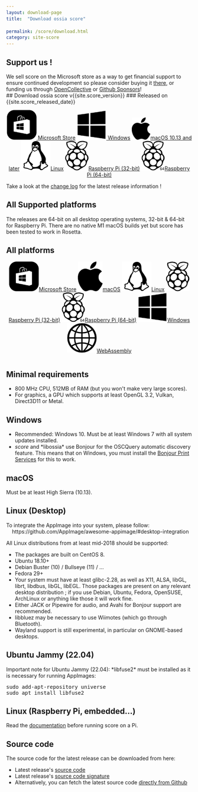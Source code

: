 ```yaml
---
layout: download-page
title:  "Download ossia score"

permalink: /score/download.html
category: site-score
---
```


<div class="support">
<h2> Support us !</h2>
We sell score on the Microsoft store as a way to get financial support to ensure continued development so please consider buying it <a href="https://apps.microsoft.com/store/detail/ossia-score/9NGT21X5XB19">there</a>, or funding us through <a href="https://opencollective.com/ossia">OpenCollective</a> or <a href="https://github.com/sponsors/jcelerier">Github Sponsors</a>!
</div>
## Download ossia score v{{site.score_version}}
### Released on {{site.score_released_date}}
<p class="download-page-layout" align="center">
<a id="winstore" href="https://apps.microsoft.com/store/detail/ossia-score/9NGT21X5XB19" target="_blank" class="page-button download-page"><img src="../assets/microsoft-store.svg" height="80px"/> Microsoft Store</a>
<a id="win" href="https://github.com/ossia/score/releases/download/v{{site.score_version}}/ossia.score-{{site.score_version}}-win64.exe" class="page-button download-page"><img src="../assets/windows_logo_2012-Black.svg" height="80px"/> Windows</a>
<a id="osx" href="https://github.com/ossia/score/releases/download/v{{site.score_version}}/ossia.score-{{site.score_version}}-macOS.dmg" class="page-button download-page" ><img src="../assets/apple_logo_black.svg" height="60px"/>macOS 10.13 and later</a>
<a id="linux" href="https://github.com/ossia/score/releases/download/v{{site.score_version}}/ossia.score-{{site.score_version}}-linux-amd64.AppImage" class="page-button download-page"><img src="../assets/Linux_Platform.svg" height="80px"/>Linux</a>
<a id="pi" href="https://github.com/ossia/score/releases/download/v{{site.score_version}}/ossia.score-{{site.score_version}}-rpi-aarch32.tar.gz" class="page-button download-page"><img src="../assets/Pi_Platform.svg" height="80px"/>Raspberry Pi (32-bit)</a>
<a id="pi64" href="https://github.com/ossia/score/releases/download/v{{site.score_version}}/ossia.score-{{site.score_version}}-rpi-aarch64.tar.gz" class="page-button download-page"><img src="../assets/Pi64_Platform.svg" height="80px"/>Raspberry Pi (64-bit)</a>
</p>


Take a look at the <a href="https://github.com/ossia/score/releases/latest" target="_blank">change log</a> for the latest release information !

## All Supported platforms

The releases are 64-bit on all desktop operating systems, 32-bit & 64-bit for Raspberry Pi. There are no native M1 macOS builds yet but score has been tested to work in Rosetta.

<h2 type="button" class="collapsible" > All platforms </h2>
<div class="collapsible-content">
<p class="download-page-layout" align="center">
<a href="https://apps.microsoft.com/store/detail/ossia-score/9NGT21X5XB19" target="_blank" class="page-button download-page"><img src="../assets/microsoft-store.svg" height="80px"/>Microsoft Store</a>
<a href="https://github.com/ossia/score/releases/download/v{{site.score_version}}/ossia.score-{{site.score_version}}-macOS.dmg" class="page-button download-page" ><img src="../assets/apple_logo_black.svg" height="80px"/>macOS</a>
<a href="https://github.com/ossia/score/releases/download/v{{site.score_version}}/ossia.score-{{site.score_version}}-linux-amd64.AppImage" class="page-button download-page"><img src="../assets/Linux_Platform.svg" height="80px"/>Linux</a>
<a href="https://github.com/ossia/score/releases/download/v{{site.score_version}}/ossia.score-{{site.score_version}}-rpi-aarch32.tar.gz" class="page-button download-page"><img src="../assets/Pi_Platform.svg" height="80px"/>Raspberry Pi (32-bit)</a>
<a href="https://github.com/ossia/score/releases/download/v{{site.score_version}}/ossia.score-{{site.score_version}}-rpi-aarch64.tar.gz" class="page-button download-page"><img src="../assets/Pi64_Platform.svg" height="80px"/>Raspberry Pi (64-bit)</a>
<a href="https://github.com/ossia/score/releases/download/v{{site.score_version}}/ossia.score-{{site.score_version}}-win64.exe" class="page-button download-page"><img src="../assets/windows_logo_2012-Black.svg" height="80px"/>Windows</a>
<a href="https://ossia.io/score-web" target="_blank" class="page-button download-page"><img src="../assets/web.png" height="80px"/>WebAssembly</a>
</p>

<p style="display: flex; justify-content: center;align-content:space-evenly;" align="center">

</p>
</div>

<h2 type="button" class="collapsible" > Minimal requirements </h2>
<div class="collapsible-content">
<ul>
<li> 800 MHz CPU, 512MB of RAM (but you won't make very large scores). </li>
<li> For graphics, a GPU which supports at least OpenGL 3.2, Vulkan, Direct3D11 or Metal. </li>
</ul>
</div>

<h2 type="button" class="collapsible" > Windows </h2>
<div class="collapsible-content">
<ul>
<li> Recommended: Windows 10. Must be at least Windows 7 with all system updates installed. </li>
<li> <i>score</i> and *libossia* use Bonjour for the OSCQuery automatic discovery feature.
  This means that on Windows, you must install the <a href="https://support.apple.com/kb/dl999?locale=en_US">Bonjour Print Services</a> for this to work. </li>
</ul>
</div>

<h2 type="button" class="collapsible" > macOS </h2>
<div class="collapsible-content">
Must be at least High Sierra (10.13).
</div>

<h2 type="button" class="collapsible" > Linux (Desktop) </h2>
<div class="collapsible-content">

<p> To integrate the AppImage into your system, please follow: <br>
&nbsp;&nbsp;&nbsp;&nbsp;<a>https://github.com/AppImage/awesome-appimage/#desktop-integration</a>
</p>

All Linux distributions from at least mid-2018 should be supported:
<ul>
<li>The packages are built on CentOS 8.</li>
<li>Ubuntu 18.10+ </li>
<li>Debian Buster (10) / Bullseye (11) / ...  </li>
<li>Fedora 29+</li>
<li>Your system must have at least glibc-2.28, as well as X11, ALSA, libGL, librt, libdbus, libGL, libEGL. Those packages are present on any relevant desktop distribution ; if you use Debian, Ubuntu, Fedora, OpenSUSE, ArchLinux or anything like those it will work fine.</li>
<li>Either JACK or Pipewire for audio, and Avahi for Bonjour support are recommended.</li>
<li>libbluez may be necessary to use Wiimotes (which go through Bluetooth).</li>
<li>Wayland support is still experimental, in particular on GNOME-based desktops.</li>
</ul>
</div>

<h2 type="button" class="collapsible" > Ubuntu Jammy (22.04)</h2>
<div class="collapsible-content">
Important note for Ubuntu Jammy (22.04): *libfuse2* must be installed as it is necessary for running AppImages:

<pre>
sudo add-apt-repository universe
sudo apt install libfuse2
</pre>
</div>

<h2 type="button" class="collapsible" > Linux (Raspberry Pi, embedded...) </h2>
<div class="collapsible-content">
Read the <a href="https://ossia.io/score-docs/in-depth/embedded.html">documentation</a> before running score on a Pi.
</div>

## Source code

The source code for the latest release can be downloaded from here:
* Latest release's <a href="https://github.com/ossia/score/releases/download/v{{site.score_version}}/ossia.score-{{site.score_version}}-src.tar.xz">source code</a>
* Latest release's <a href="https://github.com/ossia/score/releases/download/v{{site.score_version}}/ossia.score-{{site.score_version}}-src.tar.xz.asc">source code signature</a>
* Alternatively, you can fetch the latest source code <a href="https://github.com/ossia/score">directly from Github</a>



<script src="/js/collapsible.js"></script>
